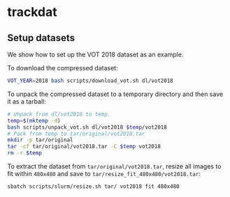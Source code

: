 # trackdat

## Setup datasets

We show how to set up the VOT 2018 dataset as an example.

To download the compressed dataset:
```bash
VOT_YEAR=2018 bash scripts/download_vot.sh dl/vot2018
```
To unpack the compressed dataset to a temporary directory and then save it as a tarball:
```bash
# Unpack from dl/vot2018 to temp.
temp=$(mktemp -d)
bash scripts/unpack_vot.sh dl/vot2018 $temp/vot2018
# Pack from temp to tar/original/vot2018.tar
mkdir -p tar/original
tar -cf tar/original/vot2018.tar -C $temp vot2018
rm -r $temp
```
To extract the dataset from `tar/original/vot2018.tar`, resize all images to fit within `480x480` and save to `tar/resize_fit_480x480/vot2018.tar`:
```
sbatch scripts/slurm/resize.sh tar/ vot2018 fit 480x480
```
